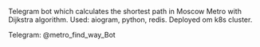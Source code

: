Telegram bot which calculates the shortest path in Moscow Metro with Dijkstra algorithm. 
Used: aiogram, python, redis.
Deployed om k8s cluster.

Telegram: @metro_find_way_Bot
